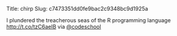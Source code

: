 Title: chirp
Slug: c7473351dd0fe9bac2c9348bc9d1925a

I plundered the treacherous seas of the R programming language <a href="http://t.co/tzC6aeIB">http://t.co/tzC6aeIB</a> via <a href="http://twitter.com/codeschool">@codeschool</a>
